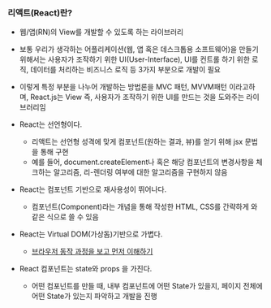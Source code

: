 ### 리액트(React)란?

* 웹/앱(RN)의 View를 개발할 수 있도록 하는 라이브러리

* 보통 우리가 생각하는 어플리케이션(웹, 앱 혹은 데스크톱용 소프트웨어)을 만들기 위해서는 사용자가 조작하기 위한 UI(User-Interface), UI를 컨트롤 하기 위한 로직, 데이터를 처리하는 비즈니스 로직 등 3가지 부분으로 개발이 필요

* 이렇게 특정 부분을 나누어 개발하는 방법론을 MVC 패턴, MVVM패턴 이라고하며, React.js는 View 즉, 사용자가 조작하기 위한 UI를 만드는 것을 도와주는 라이브러리임

* React는 선언형이다.
  - 리액트는 선언형 성격에 맞게 컴포넌트(원하는 결과, 뷰)를 얻기 위해 <tag></tag> jsx 문법을 통해 구현
  - 예를 들어, document.createElement나 혹은 해당 컴포넌트의 변경사항을 체크하는 알고리즘, 리-렌더링 여부에 대한 알고리즘을 구현하지 않음
  
* React는 컴포넌트 기반으로 재사용성이 뛰어나다.
  - 컴포넌트(Component)라는 개념을 통해 작성한 HTML, CSS를 간략하게 <Component/> 와 같은 식으로 쓸 수 있음
  
* React는 Virtual DOM(가상돔)기반으로 가볍다.
  - [브라우저 동작 과정을 보고 먼저 이해하기](https://d2.naver.com/helloworld/59361)
  
* React 컴포넌트는 state와 props 을 가진다.
  - 어떤 컴포넌트를 만들 때, 내부 컴포넌트에 어떤 State가 있을지, 페이지 전체에 어떤 State가 있는지 파악하고 개발을 진행
  

